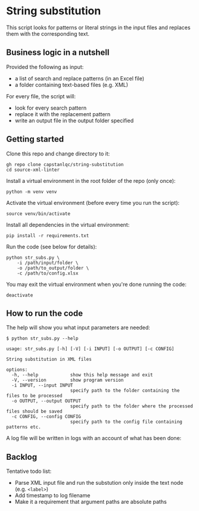 # String substitution

This script looks for patterns or literal strings in the input files and replaces them with the corresponding text.

## Business logic in a nutshell

Provided the following as input: 

- a list of search and replace patterns (in an Excel file)
- a folder containing text-based files (e.g. XML)

For every file, the script will:

- look for every search pattern
- replace it with the replacement pattern
- write an output file in the output folder specified

## Getting started

Clone this repo and change directory to it:

```
gh repo clone capstanlqc/string-substitution
cd source-xml-linter
```

Install a virtual environment in the root folder of the repo (only once):

```
python -m venv venv
```

Activate the virtual environment (before every time you run the script):

```
source venv/bin/activate
```

Install all dependencies in the virtual environment: 

```
pip install -r requirements.txt
```

Run the code (see below for details): 

```
python str_subs.py \
    -i /path/input/folder \
    -o /path/to_output/folder \
    -c /path/to/config.xlsx
```
<!-- e.g.
python techedit_substitution.py \
    -i $(readlink -f 01_orig) \
    -o $(readlink -f 03_edit_auto/) \
    -c config.xlsx
-->


You may exit the virtual environment when you're done running the code:

```
deactivate
```

## How to run the code

The help will show you what input parameters are needed: 

```
$ python str_subs.py --help

usage: str_subs.py [-h] [-V] [-i INPUT] [-o OUTPUT] [-c CONFIG]

String substitution in XML files

options:
  -h, --help            show this help message and exit
  -V, --version         show program version
  -i INPUT, --input INPUT
                        specify path to the folder containing the files to be processed
  -o OUTPUT, --output OUTPUT
                        specify path to the folder where the processed files should be saved
  -c CONFIG, --config CONFIG
                        specify path to the config file containing patterns etc.
```

A log file will be written in logs with an account of what has been done:

## Backlog

Tentative todo list: 

- Parse XML input file and run the substution only inside the text node (e.g. `<label>`)
- Add timestamp to log filename
- Make it a requirement that argument paths are absolute paths
